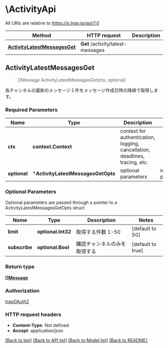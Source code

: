 # \ActivityApi

All URIs are relative to *https://q.trap.jp/api/1.0*

Method | HTTP request | Description
------------- | ------------- | -------------
[**ActivityLatestMessagesGet**](ActivityApi.md#ActivityLatestMessagesGet) | **Get** /activity/latest-messages | 



## ActivityLatestMessagesGet

> []Message ActivityLatestMessagesGet(ctx, optional)


各チャンネルの最新のメッセージ１件をメッセージ作成日時の降順で取得します。

### Required Parameters


Name | Type | Description  | Notes
------------- | ------------- | ------------- | -------------
**ctx** | **context.Context** | context for authentication, logging, cancellation, deadlines, tracing, etc.
 **optional** | ***ActivityLatestMessagesGetOpts** | optional parameters | nil if no parameters

### Optional Parameters

Optional parameters are passed through a pointer to a ActivityLatestMessagesGetOpts struct


Name | Type | Description  | Notes
------------- | ------------- | ------------- | -------------
 **limit** | **optional.Int32**| 取得する件数 1-50 | [default to 50]
 **subscribe** | **optional.Bool**| 購読チャンネルのみを取得する | [default to true]

### Return type

[**[]Message**](Message.md)

### Authorization

[traqOAuth2](../README.md#traqOAuth2)

### HTTP request headers

- **Content-Type**: Not defined
- **Accept**: application/json

[[Back to top]](#) [[Back to API list]](../README.md#documentation-for-api-endpoints)
[[Back to Model list]](../README.md#documentation-for-models)
[[Back to README]](../README.md)

